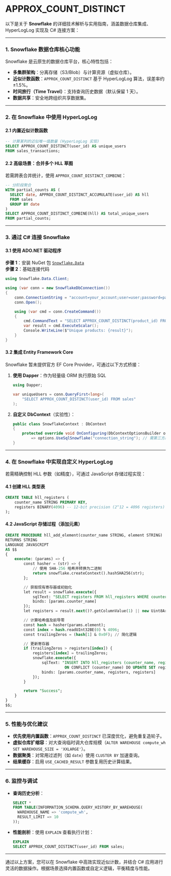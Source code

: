# APPROX_COUNT_DISTINCT 
以下是关于 **Snowflake** 的详细技术解析与实用指南，涵盖数据仓库集成、HyperLogLog 实现及 C# 连接方案：

---

### **1. Snowflake 数据仓库核心功能**
Snowflake 是云原生的数据仓库平台，核心特性包括：
- **多集群架构**：分离存储（S3/Blob）与计算资源（虚拟仓库）。
- **近似计数函数**：`APPROX_COUNT_DISTINCT` 基于 HyperLogLog 算法，误差率约 ±1.5%。
- **时间旅行（Time Travel）**：支持查询历史数据（默认保留 1 天）。
- **数据共享**：安全地跨组织共享数据集。

---

### **2. 在 Snowflake 中使用 HyperLogLog**
#### **2.1 内置近似计数函数**
```sql
-- 计算某列的近似唯一值数量 (HyperLogLog 实现)
SELECT APPROX_COUNT_DISTINCT(user_id) AS unique_users
FROM sales_transactions;
```

#### **2.2 高级场景：合并多个 HLL 草图**
若需跨表合并统计，使用 `APPROX_COUNT_DISTINCT_COMBINE`：
```sql
-- 分阶段聚合
WITH partial_counts AS (
  SELECT date, APPROX_COUNT_DISTINCT_ACCUMULATE(user_id) AS hll
  FROM sales
  GROUP BY date
)
SELECT APPROX_COUNT_DISTINCT_COMBINE(hll) AS total_unique_users
FROM partial_counts;
```

---

### **3. 通过 C# 连接 Snowflake**
#### **3.1 使用 ADO.NET 驱动程序**
**步骤 1**：安装 NuGet 包 [`Snowflake.Data`](https://www.nuget.org/packages/Snowflake.Data/)  
**步骤 2**：基础连接代码
```csharp
using Snowflake.Data.Client;

using (var conn = new SnowflakeDbConnection())
{
    conn.ConnectionString = "account=your_account;user=user;password=pass;db=db;schema=public;warehouse=compute_wh";
    conn.Open();

    using (var cmd = conn.CreateCommand())
    {
        cmd.CommandText = "SELECT APPROX_COUNT_DISTINCT(product_id) FROM sales";
        var result = cmd.ExecuteScalar();
        Console.WriteLine($"Unique products: {result}");
    }
}
```

#### **3.2 集成 Entity Framework Core**
Snowflake 暂未提供官方 EF Core Provider，可通过以下方式桥接：
1. **使用 Dapper**：作为轻量级 ORM 执行原始 SQL
   ```csharp
   using Dapper;

   var uniqueUsers = conn.QueryFirst<long>(
       "SELECT APPROX_COUNT_DISTINCT(user_id) FROM sales"
   );
   ```
2. **自定义 DbContext**（实验性）：
   ```csharp
   public class SnowflakeContext : DbContext
   {
       protected override void OnConfiguring(DbContextOptionsBuilder options)
           => options.UseSqlSnowflake("connection_string"); // 需第三方库支持
   }
   ```

---

### **4. 在 Snowflake 中实现自定义 HyperLogLog**
若需精确控制 HLL 参数（如精度），可通过 JavaScript 存储过程实现：

#### **4.1 创建 HLL 类型表**
```sql
CREATE TABLE hll_registers (
    counter_name STRING PRIMARY KEY,
    registers BINARY(4096) -- 12-bit precision (2^12 = 4096 registers)
);
```

#### **4.2 JavaScript 存储过程（添加元素）**
```sql
CREATE PROCEDURE hll_add_element(counter_name STRING, element STRING)
RETURNS STRING
LANGUAGE JAVASCRIPT
AS $$
{
    execute: (params) => {
        const hasher = (str) => {
            // 使用 SHA-256 哈希并转换为二进制
            return snowflake.createContext().hashSHA256(str);
        };

        // 获取现有寄存器或初始化
        let result = snowflake.execute({
            sqlText: "SELECT registers FROM hll_registers WHERE counter_name = ?",
            binds: [params.counter_name]
        });
        let registers = result.next()?.getColumnValue(1) || new Uint8Array(4096).buffer;

        // 计算哈希值及前导零
        const hash = hasher(params.element);
        const index = hash.readUInt32BE(0) % 4096;
        const trailingZeros = (hash[1] & 0x0F); // 简化逻辑

        // 更新寄存器
        if (trailingZeros > registers[index]) {
            registers[index] = trailingZeros;
            snowflake.execute({
                sqlText: "INSERT INTO hll_registers (counter_name, registers) VALUES (?, ?) 
                          ON CONFLICT (counter_name) DO UPDATE SET registers = ?",
                binds: [params.counter_name, registers, registers]
            });
        }

        return "Success";
    }
}
$$;
```

---

### **5. 性能与优化建议**
- **优先使用内置函数**：`APPROX_COUNT_DISTINCT` 已深度优化，避免重复造轮子。
- **虚拟仓库扩缩容**：对大查询临时调大仓库规模（`ALTER WAREHOUSE compute_wh SET WAREHOUSE_SIZE = 'XXLARGE'`）。
- **数据聚类**：对常用过滤列（如 `date`）使用 `CLUSTER BY` 加速查询。
- **结果缓存**：启用 `USE_CACHED_RESULT` 参数复用历史计算结果。

---

### **6. 监控与调试**
- **查询历史分析**：
  ```sql
  SELECT * 
  FROM TABLE(INFORMATION_SCHEMA.QUERY_HISTORY_BY_WAREHOUSE(
    WAREHOUSE_NAME => 'compute_wh',
    RESULT_LIMIT => 10
  ));
  ```
- **性能剖析**：使用 `EXPLAIN` 查看执行计划：
  ```sql
  EXPLAIN 
  SELECT APPROX_COUNT_DISTINCT(user_id) FROM sales;
  ```

---

通过以上方案，您可以在 Snowflake 中高效实现近似计数，并结合 C# 应用进行灵活的数据操作。根据场景选择内置函数或自定义逻辑，平衡精度与性能。

